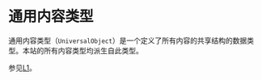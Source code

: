 # 通用内容类型

通用内容类型（`UniversalObject`）是一个定义了所有内容的共享结构的数据类型。本站的所有内容类型均派生自此类型。

参见[L1](https://github.com/FubukiNoCornField/CornField-Docs/blob/master/src/definitions/definitions.graphql#L4)。
